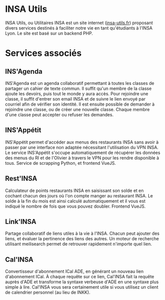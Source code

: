 
# INSA Utils

INSA Utils, ou Utilitaires INSA est un site internet ([insa-utils.fr](https://insa-utils.fr)) proposant divers services destinés à faciliter notre vie en tant qu'étudiants à l'INSA Lyon.
Le site est basé sur un backend PHP.

# Services associés

## INS'Agenda

INS'Agenda est un agenda collaboratif permettant à toutes les classes de partager un cahier de texte commun.
Il suffit qu'un membre de la classe ajoute les devoirs, puis tout le monde y aura accès.
Pour rejoindre une classe, il suffit d'entrer son email INSA et de suivre le lien envoyé par courriel afin de vérifier son identité. Il est ensuite possible de demander à rejoindre une classe, ou de créer une nouvelle classe. Chaque membre d'une classe peut accepter ou refuser les demandes.

## INS'Appétit

INS'Appétit permet d'accéder aux menus des restaurants INSA sans avoir à passer par une interface non adaptée nécessitant l'utilisation du VPN INSA. Le service INS'Appétit s'occupe automatiquement de récupérer les données des menus du RI et de l'Olivier à travers le VPN pour les rendre disponible à tous.
Service de scrapping Python, et frontend VueJS.

## Rest'INSA

Calculateur de points restaurants INSA en saisissant son solde et en cochant chacun des jours où l'on compte manger au restaurant INSA. Le solde à la fin du mois est ainsi calculé automatiquement et il vous est indiqué le nombre de fois que vous pouvez doubler.
Frontend VueJS.

## Link'INSA

Partage collaboratif de liens utiles à la vie à l'INSA. Chacun peut ajouter des liens, et évaluer la pertinence des liens des autres. Un moteur de recherche utilisant meilisearch permet de retrouver rapidement n'importe quel lien.

## Cal'INSA

Convertisseur d'abonnement ICal ADE, en générant un nouveau lien d'abonnement ICal. À chaque requête sur ce lien, Cal'INSA fait la requête auprès d'ADE et transforme la syntaxe verbeuse d'ADE en une syntaxe plus simple à lire.
Cal'INSA vous sera certainement utile si vous utilisez un client de calendrier personnel (au lieu de INKK).


